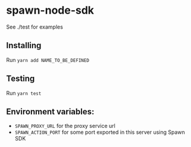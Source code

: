 # spawn-node-sdk

See ./test for examples

## Installing

Run `yarn add NAME_TO_BE_DEFINED`

## Testing

Run `yarn test`

## Environment variables:

- `SPAWN_PROXY_URL` for the proxy service url
- `SPAWN_ACTION_PORT` for some port exported in this server using Spawn SDK
